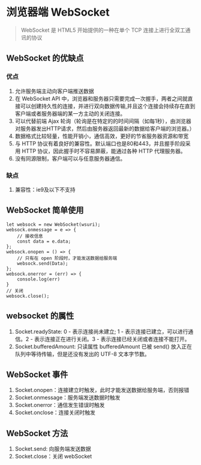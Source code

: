 # 浏览器端 WebSocket
> WebSocket 是 HTML5 开始提供的一种在单个 TCP 连接上进行全双工通讯的协议

## WebSocket 的优缺点
### 优点
1. 允许服务端主动向客户端推送数据
2. 在 WebSocket API 中，浏览器和服务器只需要完成一次握手，两者之间就直接可以创建持久性的连接，并进行双向数据传输,并且这个连接会持续存在直到客户端或者服务器端的某一方主动的关闭连接。
3. 可以代替前端 Ajax 轮询（轮询是在特定的的时间间隔（如每1秒），由浏览器对服务器发出HTTP请求，然后由服务器返回最新的数据给客户端的浏览器。）
4. 数据格式比较轻量，性能开销小，通信高效，更好的节省服务器资源和带宽
5. 与 HTTP 协议有着良好的兼容性。默认端口也是80和443，并且握手阶段采用 HTTP 协议，因此握手时不容易屏蔽，能通过各种 HTTP 代理服务器。
6. 没有同源限制，客户端可以与任意服务器通信。

### 缺点
1. 兼容性：ie9及以下不支持

## WebSocket 简单使用

```
let websock = new WebSocket(wsuri);
websock.onmessage = e => {
    // 接收信息
    const data = e.data;
};
websock.onopen = () => {
    // 只有在 open 阶段时，才能发送数据给服务端
    websock.send(Data);
};
websock.onerror = (err) => {
    console.log(err)
}
// 关闭
websock.close();
```

## websocket 的属性
1. Socket.readyState: 0 - 表示连接尚未建立; 1 - 表示连接已建立，可以进行通信。2 - 表示连接正在进行关闭。3 - 表示连接已经关闭或者连接不能打开。
2. Socket.bufferedAmount: 只读属性 bufferedAmount 已被 send() 放入正在队列中等待传输，但是还没有发出的 UTF-8 文本字节数。

## WebSocket 事件
1. Socket.onopen：连接建立时触发，此时才能发送数据给服务端，否则报错
2. Socket.onmessage：服务端发送数据时触发
3. Socket.onerror：通信发生错误时触发
4. Socket.onclose：连接关闭时触发

## WebSocket 方法
1. Socket.send: 向服务端发送数据
2. Socket.close：关闭 webSocket